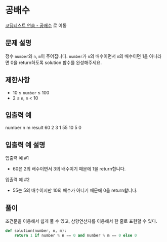 # 공배수

[코딩테스트 연습 - 공배수][1] 로 이동

## 문제 설명

정수 `number`와 `n`, `m`이 주어집니다. `number`가 `n`의 배수이면서 `m`의 배수이면 1을 아니라면 0을 return하도록 solution 함수를 완성해주세요.

## 제한사항

- 10 ≤ `number` ≤ 100
- 2 ≤ `n`, `m` < 10

## 입출력 예

number n m result
60 2 3 1
55 10 5 0

## 입출력 예 설명

입출력 예 #1

- 60은 2의 배수이면서 3의 배수이기 때문에 1을 return합니다.

입출력 예 #2

- 55는 5의 배수이지만 10의 배수가 아니기 때문에 0을 return합니다.

## 풀이

조건문을 이용해서 쉽게 풀 수 있고,
삼항연산자를 이용해서 한 줄로 표현할 수 있다.

```python
def solution(number, n, m):
    return 1 if number % n == 0 and number % m == 0 else 0
```

[1]: https://school.programmers.co.kr/learn/courses/30/lessons/181936
